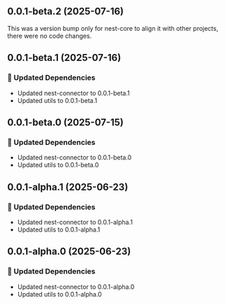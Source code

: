 ## 0.0.1-beta.2 (2025-07-16)

This was a version bump only for nest-core to align it with other projects, there were no code changes.

## 0.0.1-beta.1 (2025-07-16)

### 🧱 Updated Dependencies

- Updated nest-connector to 0.0.1-beta.1
- Updated utils to 0.0.1-beta.1

## 0.0.1-beta.0 (2025-07-15)

### 🧱 Updated Dependencies

- Updated nest-connector to 0.0.1-beta.0
- Updated utils to 0.0.1-beta.0

## 0.0.1-alpha.1 (2025-06-23)

### 🧱 Updated Dependencies

- Updated nest-connector to 0.0.1-alpha.1
- Updated utils to 0.0.1-alpha.1

## 0.0.1-alpha.0 (2025-06-23)

### 🧱 Updated Dependencies

- Updated nest-connector to 0.0.1-alpha.0
- Updated utils to 0.0.1-alpha.0